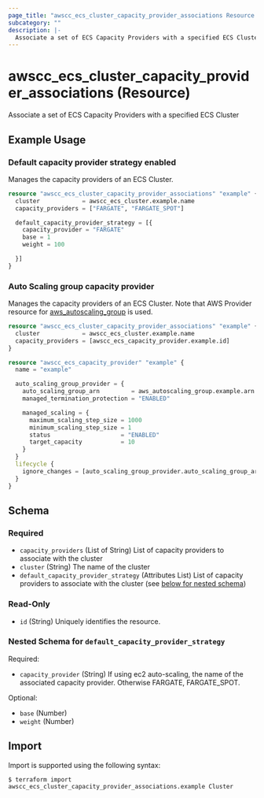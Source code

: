 ```yaml
---
page_title: "awscc_ecs_cluster_capacity_provider_associations Resource - terraform-provider-awscc"
subcategory: ""
description: |-
  Associate a set of ECS Capacity Providers with a specified ECS Cluster
---
```


# awscc_ecs_cluster_capacity_provider_associations (Resource)

Associate a set of ECS Capacity Providers with a specified ECS Cluster

## Example Usage

### Default capacity provider strategy enabled

Manages the capacity providers of an ECS Cluster. 

```terraform
resource "awscc_ecs_cluster_capacity_provider_associations" "example" {
  cluster            = awscc_ecs_cluster.example.name
  capacity_providers = ["FARGATE", "FARGATE_SPOT"]

  default_capacity_provider_strategy = [{
    capacity_provider = "FARGATE"
    base = 1
    weight = 100

  }]
}
```

### Auto Scaling group capacity provider

Manages the capacity providers of an ECS Cluster. Note that AWS Provider resource for [aws_autoscaling_group](https://registry.terraform.io/providers/hashicorp/aws/latest/docs/resources/autoscaling_group) is used.

```terraform
resource "awscc_ecs_cluster_capacity_provider_associations" "example" {
  cluster            = awscc_ecs_cluster.example.name
  capacity_providers = [awscc_ecs_capacity_provider.example.id]
}

resource "awscc_ecs_capacity_provider" "example" {
  name = "example"

  auto_scaling_group_provider = {
    auto_scaling_group_arn         = aws_autoscaling_group.example.arn
    managed_termination_protection = "ENABLED"

    managed_scaling = {
      maximum_scaling_step_size = 1000
      minimum_scaling_step_size = 1
      status                    = "ENABLED"
      target_capacity           = 10
    }
  }
  lifecycle {
    ignore_changes = [auto_scaling_group_provider.auto_scaling_group_arn]
  }
}
```

<!-- schema generated by tfplugindocs -->
## Schema

### Required

- `capacity_providers` (List of String) List of capacity providers to associate with the cluster
- `cluster` (String) The name of the cluster
- `default_capacity_provider_strategy` (Attributes List) List of capacity providers to associate with the cluster (see [below for nested schema](#nestedatt--default_capacity_provider_strategy))

### Read-Only

- `id` (String) Uniquely identifies the resource.

<a id="nestedatt--default_capacity_provider_strategy"></a>
### Nested Schema for `default_capacity_provider_strategy`

Required:

- `capacity_provider` (String) If using ec2 auto-scaling, the name of the associated capacity provider. Otherwise FARGATE, FARGATE_SPOT.

Optional:

- `base` (Number)
- `weight` (Number)

## Import

Import is supported using the following syntax:

```shell
$ terraform import awscc_ecs_cluster_capacity_provider_associations.example Cluster
```